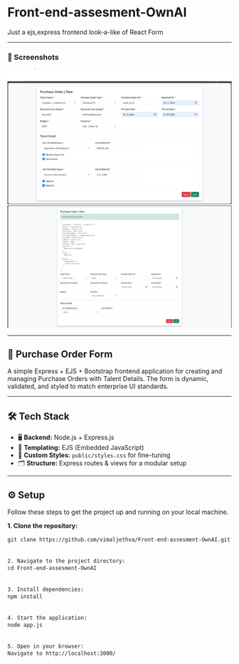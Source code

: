 # Front-end-assesment-OwnAI
Just a ejs,express frontend look-a-like of React Form 

---
### 📸 Screenshots
![Alt text](image_form.png)
![Alt text](image_form_result.png)

---
## 🧾 Purchase Order Form

A simple Express + EJS + Bootstrap frontend application for creating and managing Purchase Orders with Talent Details. The form is dynamic, validated, and styled to match enterprise UI standards.

---

## 🛠️ Tech Stack

*   🖥️ **Backend:** Node.js + Express.js
*   🎨 **Templating:** EJS (Embedded JavaScript)
*   💅 **Custom Styles:** `public/styles.css` for fine-tuning
*   🗂️ **Structure:** Express routes & views for a modular setup

---

## ⚙️ Setup

Follow these steps to get the project up and running on your local machine.

**1. Clone the repository:**
```
git clone https://github.com/vimaljethva/Front-end-assesment-OwnAI.git


2. Navigate to the project directory:
cd Front-end-assesment-OwnAI


3. Install dependencies:
npm install


4. Start the application:
node app.js


5. Open in your browser:
Navigate to http://localhost:3000/
